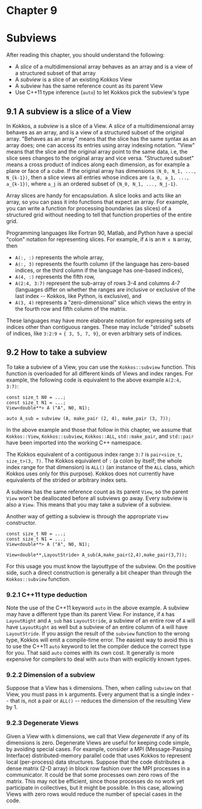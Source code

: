 # Chapter 9

# Subviews

After reading this chapter, you should understand the following:

*  A _slice_ of a multidimensional array behaves as an array and is a view of a structured subset of that array
*  A _subview_ is a slice of an existing Kokkos View
*  A subview has the same reference count as its parent View
*  Use C++11 type inference (`auto`) to let Kokkos pick the subview's type

## 9.1 A subview is a slice of a View

In Kokkos, a _subview_ is a slice of a View. A _slice_ of a multidimensional array behaves as an array, and is a view of a
structured subset of the original array. "Behaves as an array" means that the slice has the same syntax as an array does; one can access its entries using array indexing notation. "View" means that the slice and the original array point to the same data, i.e, the slice sees changes to the original array and vice versa. "Structured subset" means a cross product of indices along each dimension, as for example a plane or face of a cube. If the original array has dimensions `(N_0, N_1, ..., N_{k-1})`, then a slice views all entries whose indices are `(a_0, a_1, ..., a_{k-1})`, where `a_j` is an ordered subset of `{N_0, N_1, ..., N_j-1}`.

Array slices are handy for encapsulation. A slice looks and acts like an array, so you can pass it into functions that expect an array. For example, you can write a function for processing boundaries (as slices) of a structured grid without needing to tell that function properties of the entire grid.

Programming languages like Fortran 90, Matlab, and Python have a special "colon" notation for representing slices. For example, if `A` is an `M x N` array, then

* `A(:, :)` represents the whole array,
* `A(:, 3)` represents the fourth column (if the language has zero-based indices, 
   or the third column if the language has one-based indices),
* `A(4, :)` represents the fifth row,
* `A(2:4, 3:7)` represent the sub-array of rows 3-4 and columns 4-7 (languages
   differ on whether the ranges are inclusive or exclusive of the last index --
   Kokkos, like Python, is exclusive), and
* `A(3, 4)` represents a "zero-dimensional" slice which views the entry 
   in the fourth row and fifth column of the matrix.

These languages may have more elaborate notation for expressing sets of indices other than contiguous ranges.  These may include "strided" subsets of indices, like `3:2:9` = `{ 3, 5, 7, 9}`, or even arbitrary sets of indices.


## 9.2 How to take a subview

To take a subview of a View, you can use the `Kokkos::subview` function. This function is overloaded for all different kinds of Views and index ranges. For example, the following code is equivalent to the above example `A(2:4, 3:7)`:

    const size_t N0 = ...;
    const size_t N1 = ...;
    View<double**> A ("A", N0, N1);
    
    auto A_sub = subview (A, make_pair (2, 4), make_pair (3, 7));

In the above example and those that follow in this chapter, we assume that `Kokkos::View`, `Kokkos::subview`, `Kokkos::ALL`, `std::make_pair`, and `std::pair` have been imported into the working C++ namespace.

The Kokkos equivalent of a contiguous index range `3:7` is `pair<size_t, size_t>(3, 7)`. The Kokkos equivalent of
`:` (a colon by itself; the whole index range for that dimension) is `ALL()` (an instance of the `ALL` class, which Kokkos uses only for this purpose). Kokkos does not currently have equivalents of the strided or arbitrary index sets.

A subview has the same reference count as its parent `View`, so the parent `View` won't be deallocated before all subviews go away. Every subview is also a `View`. This means that you may take a subview of a subview.

Another way of getting a subview is through the appropriate `View` constructor.

    const size_t N0 = ...;
    const size_t N1 = ...;
    View<double**> A ("A", N0, N1);
    
    View<double**,LayoutStride> A_sub(A,make_pair(2,4),make_pair(3,7));

For this usage you must know the layouttype of the subview. On the positive side, such a direct construction is generally a bit cheaper than through the `Kokkos::subview` function.

### 9.2.1 C++11 type deduction

Note the use of the C++11 keyword `auto` in the above example. A subview may have a different type than its parent View. For instance, if `A` has `LayoutRight` and `A_sub` has `LayoutStride`, a subview of an entire row of `A` will have `LayoutRight` as well but a subview of an entire column of `A` will have `LayoutStride`. If you assign the result of the `subview` function to the wrong type, Kokkos will emit a compile-time error. The easiest way to avoid this is to use the C++11 `auto` keyword to let the compiler deduce the correct type for you. That said `auto` comes with its own cost. It generally is more expensive for compilers to deal with `auto` than with explicitly known types.

### 9.2.2 Dimension of a subview

Suppose that a View has `k` dimensions. Then, when calling `subview` on that View, you must pass in `k` arguments. Every argument that is a single index -- that is, not a pair or `ALL()` -- reduces the dimension of the resulting View by 1.

### 9.2.3 Degenerate Views

Given a View with `k` dimensions, we call that View _degenerate_ if any of its dimensions is zero. Degenerate Views are useful for keeping code simple, by avoiding special cases. For example, consider a MPI (Message-Passing Interface) distributed-memory parallel code that uses Kokkos to represent local (per-process) data structures. Suppose that the code distributes a dense matrix (2-D array) in block row fashion over the MPI processes in a communicator. It could be that some processes own zero rows of the matrix. This may not be efficient, since those processes do no work yet participate in collectives, but it might be possible. In this case, allowing Views with zero rows would reduce the number of special cases in the code.
  
